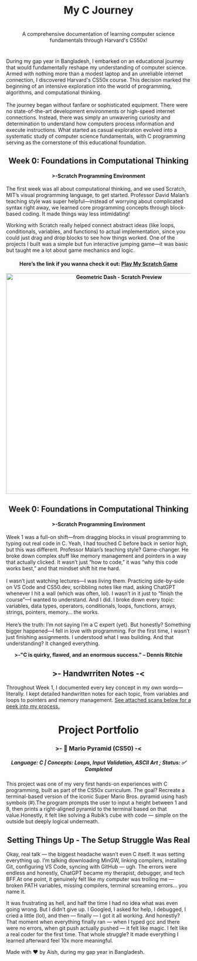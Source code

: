 <!DOCTYPE html>
<html lang="en">
 <head>
  <meta charset="UTF-8">
  <meta name="viewport" content="width=device-width, initial-scale=1.0">
 </head>
<body>

## <h1 align="center"> My C Journey<h1>


<p align="center">A comprehensive documentation of learning computer science fundamentals through Harvard's CS50x!</p>

# <div> 
During my gap year in Bangladesh, I embarked on an educational journey that would fundamentally reshape my understanding of computer science. Armed with nothing more than a modest laptop and an unreliable internet connection, I discovered Harvard's CS50x course. This decision marked the beginning of an intensive exploration into the world of programming, algorithms, and computational thinking. 
<br>
<br>
The journey began without fanfare or sophisticated equipment. There were no state-of-the-art development environments or high-speed internet connections. Instead, there was simply an unwavering curiosity and determination to understand how computers process information and execute instructions. What started as casual exploration evolved into a systematic study of computer science fundamentals, with C programming serving as the cornerstone of this educational foundation.
</div>
<h2 align="center">
Week 0: Foundations in Computational Thinking
<h4 align="center">>-Scratch Programming Environment</h4>
</h2>
The first week was all about computational thinking, and we used Scratch, MIT’s visual programming language, to get started. Professor David Malan’s teaching style was super helpful—instead of worrying about complicated syntax right away, we learned core programming concepts through block-based coding. It made things way less intimidating!

Working with Scratch really helped connect abstract ideas (like loops, conditionals, variables, and functions) to actual implementation, since you could just drag and drop blocks to see how things worked. One of the projects I built was a simple but fun interactive jumping game—it was basic but taught me a lot about game mechanics and logic.

<h4 align="center">
Here’s the link if you wanna check it out:
<a align="center" href="https://scratch.mit.edu/projects/1155594303/" target="_blank" rel="noopener noreferrer">
  Play My Scratch Game
</a>
 <br>
 <br>
 <div align= "center">
  <img src="https://github.com/Ayesha-Siddika-Nihan/Learning-C---Journal-Time/blob/main/Geomatric%20Dash%20-%20Scratch.png?raw=true" 
       alt="Geometric Dash - Scratch Preview" 
       style="width: 600px; height: auto;">
</div>

</h4>

<h2 align="center">
Week 0: Foundations in Computational Thinking
<h4 align="center">>-Scratch Programming Environment</h4>
</h2>
<P>
Week 1 was a full-on shift—from dragging blocks in visual programming to typing out real code in C. Yeah, I had touched C before back in senior high, but this was different. Professor Malan’s teaching style? Game-changer. He broke down complex stuff like memory management and pointers in a way that actually clicked. It wasn’t just “how to code,” it was “why this code works best,” and that mindset shift hit me hard.
<br>
<br>
I wasn’t just watching lectures—I was living them. Practicing side-by-side on VS Code and CS50.dev, scribbling notes like mad, asking ChatGPT whenever I hit a wall (which was often, lol). I wasn’t in it just to “finish the course”—I wanted to understand. And I did. I broke down every topic: variables, data types, operators, conditionals, loops, functions, arrays, strings, pointers, memory… the works.
<br>
<br>
Here’s the truth: I’m not saying I’m a C expert (yet). But honestly? Something bigger happened—I fell in love with programming. For the first time, I wasn’t just finishing assignments. I understood what I was building. And that understanding? It changed everything.

<p>
<strong>
<p align="center">
>-"C is quirky, flawed, and an enormous success." 
                                   – Dennis Ritchie
</p>
</strong>
<p>
<h2 align="center">
>- Handwrriten Notes -< 
</h2>
<p>
  Throughout Week 1, I documented every key concept in my own words—literally. I kept detailed handwritten notes for each topic, from variables and loops to pointers and memory management.
  <a href="https://github.com/Ayesha-Siddika-Nihan/C-form-Scratch/raw/main/XEE100_IoT_Syllabus.pdf" target="_blank">
    See attached scans below for a peek into my process.
  </a>
</p>
<h1 align="center"> Project Portfolio </h1>
<h3 align="center"> >- 🧱 Mario Pyramid (CS50) -< </h3>
<h5 align="center">
Language: C | Concepts: Loops, Input Validation, ASCII Art ; Status: ✅ Completed
</h5>
<p>
This project was one of my very first hands-on experiences with C programming, built as part of the CS50x curriculum. The goal? Recreate a terminal-based version of the iconic Super Mario Bros. pyramid using hash symbols (#).The program prompts the user to input a height between 1 and 8, then prints a right-aligned pyramid to the terminal based on that value.Honestly, it felt like solving a Rubik’s cube with code — simple on the outside but deeply logical underneath.
 
</p>

<h2 align="center"> Setting Things Up - The Setup Struggle Was Real </h2>
Okay, real talk — the biggest headache wasn’t even C itself. It was setting everything up. I’m talking downloading MinGW, linking compilers, installing Git, configuring VS Code, syncing with GitHub — ugh. The errors were endless and honestly, ChatGPT became my therapist, debugger, and tech BFF.At one point, it genuinely felt like my computer was trolling me — broken PATH variables, missing compilers, terminal screaming errors... you name it.

It was frustrating as hell, and half the time I had no idea what was even going wrong. But I didn’t give up. I Googled, I asked for help, I debugged, I cried a little (lol), and then — finally — I got it all working. And honestly? That moment when everything finally ran — when I typed gcc and there were no errors, when git push actually pushed — it felt like magic. I felt like a real coder for the first time. That whole struggle? It made everything I learned afterward feel 10x more meaningful.




















  <footer>
    <p>Made with ❤️ by Aish, during my gap year in Bangladesh.</p>
  </footer>

</body>
</html>
